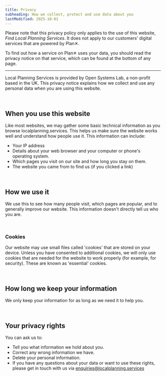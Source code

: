 ```yaml
---
title: Privacy
subheading: How we collect, protect and use data about you
lastModified: 2025-10-01
---
```


Please note that this privacy policy only applies to the use of this website, _Find Local Planning Services_. It does not apply to our customers' digital services that are powered by Plan✕.

To find out how a service on Plan✕ uses your data, you should read the privacy notice on that service, which can be found at the bottom of any page.

<hr/>

Local Planning Services is provided by Open Systems Lab, a non-profit based in the UK. This privacy notice explains how we collect and use any personal data when you are using this website.

‍<br>

## When you use this website
Like most websites, we may gather some basic technical information as you browse localplanning.services. This helps us make sure the website works well and understand how people use it. This information can include:

 - Your IP address
 - Details about your web browser and your computer or phone's operating system.
 - Which pages you visit on our site and how long you stay on them.
 - The website you came from to find us (if you clicked a link)

<br>

## How we use it
We use this to see how many people visit, which pages are popular, and to generally improve our website. This information doesn't directly tell us who you are.

<br>

### Cookies
Our website may use small files called 'cookies' that are stored on your device. Unless you have consented to additional cookies, we will only use cookies that are needed for the website to work properly (for example, for security). These are known as 'essential' cookies.

<br>

## How long we keep your information
We only keep your information for as long as we need it to help you.

<br>

## Your privacy rights
You can ask us to:

 - Tell you what information we hold about you.
 - Correct any wrong information we have.
 - Delete your personal information.
 - If you have any questions about your data or want to use these rights, please get in touch with us via [enquiries@localplanning.services](mailto:enquiries@localplanning.services)
